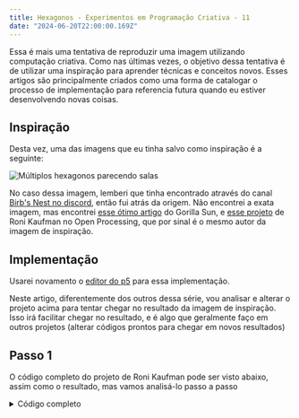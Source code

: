 ```yaml
---
title: Hexagonos - Experimentos em Programação Criativa - 11
date: "2024-06-20T22:00:00.169Z"
---
```


Essa é mais uma tentativa de reproduzir uma imagem utilizando computação criativa. Como nas últimas vezes, o objetivo dessa tentativa é de utilizar uma inspiração para aprender técnicas e conceitos novos. Esses artigos são principalmente criados como uma forma de catalogar o processo de implementação para referencia futura quando eu estiver desenvolvendo novas coisas.

## Inspiração

Desta vez, uma das imagens que eu tinha salvo como inspiração é a seguinte:

![Múltiplos hexagonos parecendo salas](/images/creative-coding/part-11/cc-1.png)

No caso dessa imagem, lemberi que tinha encontrado através do canal [Birb's Nest no discord](https://discord.gg/hBrWUCKu), então fui atrás da origem. Não encontrei a exata imagem, mas encontrei [esse ótimo artigo](https://www.gorillasun.de/blog/a-guide-to-hexagonal-grids-in-p5js/) do Gorilla Sun, e [esse projeto](https://openprocessing.org/sketch/1361971?hidden=true) de Roni Kaufman no Open Processing, que por sinal é o mesmo autor da imagem de inspiração.

## Implementação

Usarei novamento o [editor do p5](https://editor.p5js.org) para essa implementação.

Neste artigo, diferentemente dos outros dessa série, vou analisar e alterar o projeto acima para tentar chegar no resultado da imagem de inspiração. Isso irá facilitar chegar no resultado, e é algo que geralmente faço em outros projetos (alterar códigos prontos para chegar em novos resultados)

## Passo 1

O código completo do projeto de Roni Kaufman pode ser visto abaixo, assim como o resultado, mas vamos analisá-lo passo a passo

<details>
  <summary>
    Código completo
  </summary>
  <p>
    ```js
const matrix = []

const WIDTH = 60
const CHECKED_SIZE = 6

function setup() {
  createCanvas(WIDTH * (CHECKED_SIZE + 2), WIDTH * (CHECKED_SIZE + 2))
  
  new Array(CHECKED_SIZE).fill(0).map((_, i) => {
    matrix.push([])
    new Array(CHECKED_SIZE).fill(0).map((_, j) => {
      const v = i % 2 === 0 ? (j % 2 === 0 ? 1 : 0) : (j % 2 === 0 ? 0 : 1)
      matrix[i].push(v)
    })
  })
}

function draw() {
  background(220)
  stroke(0)
  strokeWeight(2)
  
  for (let i = 0; i < matrix.length; i++) {
    for (let j = 0; j < matrix[i].length; j++) {
      fill(matrix[i][j] === 1 ? 0 : 220)
      const x = WIDTH * i + WIDTH
      const y = WIDTH * j + WIDTH
      square(x, y, WIDTH)
      
      const isXWall = i === 0 || i === CHECKED_SIZE - 1
      const isYWall = j === 0 || j === CHECKED_SIZE - 1
      if (isXWall && isYWall) {
        fill(matrix[i][j] === 1 ? 220 : 0)
        circle(x + WIDTH/2, y + WIDTH/2, WIDTH / 2)
      }
    }
  }
}

function mouseClicked() {
  const isLeftWall = mouseX < WIDTH
  const isRightWall = mouseX > WIDTH * 7
  const isTopWall = mouseY < WIDTH
  const isBottomWall = mouseY > WIDTH * 7
  if (isLeftWall || isRightWall) {
    const row = floor(mouseY * (CHECKED_SIZE + 2) / width)
    rotateMatrix(row - 1, 'x', isLeftWall ? 'right' : 'left')
  }
  if (isTopWall || isBottomWall) {
    const column = floor(mouseX * (CHECKED_SIZE + 2) / width)
    rotateMatrix(column - 1, 'y', isTopWall ? 'bottom' : 'top')
  }
}

function rotateMatrix(index, axis, direction) {
  if (index < 0 || index >= CHECKED_SIZE) return
  if(axis === 'y') {
    if (direction === 'bottom') {
      matrix[index].unshift(matrix[index].pop())
    } else {
      matrix[index].push(matrix[index].shift())
    }
  } else {
    const cells = matrix.map(row => row[index])
    if (direction === 'right') {
      cells.unshift(cells.pop())
    } else {
      cells.push(cells.shift())
    }
    matrix.forEach((row, i) => row[index] = cells[i])
  }
}
```
  </p>
</details>

![Múltiplos hexagonos listrados](/images/creative-coding/part-11/cc-2.png)

No setup da aplicação, podemos ver que algumas cores são definidas (provavelmente as cores das linhas internas de cada hexagono), além de algumas configurações básicas para as linhas. Podemos ver também que ele não será executado em um loop. Para chegarmos no resultado que buscamos vamos precisar mudar as cores.

```js
const SQRT3 = Math.sqrt(3);
let colors = ["#026edb", "#f5d216", "#fc3503", "#09b734"];

function setup() {
  createCanvas(496, 496);
  noLoop();
  strokeWeight(2.4);
  strokeJoin(BEVEL);
  noFill();
}
```

O método de desenho, por sua vez, possui alguns loops. Vendo o resultado renderizado em tela, posso presumir que um dos loops irá desenhar o plano de fundo, e o outro os hexagonos acima.

```js
function draw() {
  translate(width/2, height/2);
  rotate(random(([0, PI/6])));
  background(255);
  
  let s = 18;
  let t = s*SQRT3;
  stroke(220);
  let n = 13;
  for (let i = -n; i <= n; i++) {
    for (let j = -n; j <= n; j++) {
      let x = (i*SQRT3 + j*SQRT3/2)*s;
      let y = (j*3/2)*s;
      let theta0 = random([0, PI/3]);
      for (let theta = theta0+PI/6; theta < TWO_PI; theta += TWO_PI/3) {
        push();
        translate(x + cos(theta)*s/2, y + sin(theta)*s/2);
        rotate(theta+PI/2);
        makeRhombus(s, t);
        pop();
      }
    }
  }
  
  rotate(PI/6);  
  s *= SQRT3;
  t *= SQRT3;
  n = 7;
  for (let i = -n; i <= n; i++) {
    for (let j = -n; j <= n; j++) {
      let x = (i*SQRT3 + j*SQRT3/2)*s;
      let y = (j*3/2)*s;
      if (dist(x, y, 0, 0) < 185) {
        let mode = random([0, 1]); // which orientation for the hexagon
        let theta0 = (mode == 0) ? 0 : PI/3;
        for (let theta = theta0+PI/6; theta < TWO_PI; theta += TWO_PI/3) {
          push();
          translate(x + cos(theta)*s/2, y + sin(theta)*s/2);
          rotate(theta+PI/2);
          let l = floor(random(2, 6));
          noStroke();
          fill(255);
          makeRhombus(s, t);
          stroke(random(colors));
          makeRhombusLines(s, t, l);
          stroke(0);
          noFill();
          makeRhombus(s, t);
          pop();
        }
      }
    }
  }
}
```

Por fim temos algumas funções auxiliares criando "rhombus", ou losangos, e o que parecem ser suas linhas iternas. Por isso podemos presumir que não são necessáriamente hexagonos desenhados, mas sim 3 losangos lado a lado formando cada hexagono.

```js
function makeRhombus(s, t) {
  beginShape();
  vertex(0, -s/2);
  vertex(t/2, 0);
  vertex(0, s/2);
  vertex(-t/2, 0);
  endShape(CLOSE);
}

function makeRhombusLines(s, t, l) {
  let a = [0, -s/2]; // top vertex
  let b = [t/2, 0]; // right vertex
  let c = [0, s/2]; // bottom vertex
  let d = [-t/2, 0]; // left vertex
  
  if (random() < 1/2) {
    [b, d] = [d, b];
  }
  
  let double = random() < 1/2;
  
  for (let z = 1/l; z < 1; z += 1/l) {
    let [x1, y1] = prop(a, b, z);
    let [x2, y2] = prop(d, c, z);
    line(x1, y1, x2, y2);
    if (double) {
      [x1, y1] = prop(a, d, z);
      [x2, y2] = prop(b, c, z);
      line(x1, y1, x2, y2);
    }
  }
}
  
function prop(a, b, k) {
  let xC = (1-k)*a[0] + k*b[0];
  let yC = (1-k)*a[1] + k*b[1];
  return [xC, yC];
}
```

## Passo 2

Começando de forma fácil, vamos remover o primeiro loop da função de desenho, e alterar um pouco os valores para descobrir a função de cada um.
De cara, podemos descobrir, aumentando e diminuindo o valor da `const s`, que esse aparenta ser o tamanho dos losangos. Vamos então aumentá-lo para `40`, e remover o acrécimo que é feito a ele antes do segundo loop, ficando assim mais próximo da imagem de inspiração.

![Múltiplos hexagonos listrados](/images/creative-coding/part-11/cc-3.png)

Outra coisa que podemos notar é a `const mode`, que define a direção dos hexagonos. Vamos removê-la, removendo também a `const theta0`, pois não vamos usar esses diferentes modos. Além disso, remover as funções de `rotate` e ajustar o size

A função de desenho ficou assim após essas alterações:

```js
function draw() {
  translate(width/2, height/2);
  background(255);
  
  let size = 40;
  let t = size*SQRT3;
  stroke(220);
  
  let n = 7;
  for (let i = -n; i <= n; i++) {
    for (let j = -n; j <= n; j++) {
      let x = (i*SQRT3 + j*SQRT3/2)*size;
      let y = (j*3/2)*size;
      if (dist(x, y, 0, 0) < 175) {
        for (let theta = PI/6; theta < TWO_PI; theta += TWO_PI/3) {
          push();
          translate(x + cos(theta)*size/2, y + sin(theta)*size/2);
          rotate(theta+PI/2);
          let l = floor(random(2, 6));
          noStroke();
          fill(255);
          makeRhombus(size, t);
          stroke(random(colors));
          makeRhombusLines(size, t, l);
          stroke(0);
          noFill();
          makeRhombus(size, t);
          pop();
        }
      }
    }
  }
}
```

## Passo 3

Vamos agora ajustar as cores. Dentro do loop podemos ver que as cores das linhas são definidas com a função `stroke(random(colors));`. Vamos mudá-la para apenas `stroke(0);`.
Para os amarelos, podemos trocar o `fill(255);`, por uma validação na váriavel `theta` do loop, onde pegamos o resto da divisão do valor por 3 (cada lado) e adicionamos uma cor para cada lado:

```js
if(floor(theta)%3 === 0) fill(255,250,193);
if(floor(theta)%3 === 1) fill(252,179,0);
if(floor(theta)%3 === 2) fill(255,203,31);
```

A função de desenho atualizada fica assim:

```js
function draw() {
  translate(width/2, height/2);
  background(255);
  
  let size = 40;
  let t = size*SQRT3;
  stroke(220);
  
  let n = 7;
  for (let i = -n; i <= n; i++) {
    for (let j = -n; j <= n; j++) {
      let x = (i*SQRT3 + j*SQRT3/2)*size;
      let y = (j*3/2)*size;
      if (dist(x, y, 0, 0) < 175) {
        for (let theta = PI/6; theta < TWO_PI; theta += TWO_PI/3) {
          push();
          translate(x + cos(theta)*size/2, y + sin(theta)*size/2);
          rotate(theta+PI/2);
          let l = floor(random(2, 6));
          noStroke();
          if(floor(theta)%3 === 0) fill(255,250,193);
          if(floor(theta)%3 === 1) fill(252,179,0);
          if(floor(theta)%3 === 2) fill(255,203,31);
          makeRhombus(size, t);
          stroke(0);
          makeRhombusLines(size, t, l);
          stroke(0);
          noFill();
          makeRhombus(size, t);
          pop();
        }
      }
    }
  }
}
```

E esse é o resultado

![Múltiplos hexagonos amarelos listrados](/images/creative-coding/part-11/cc-4.png)

## Passo 4

Para a próxima parte, vamos alterar a função que altera as linhas dos losangos. Para facilitar, vou criar uma função para cada tipo de parede, e chamálas de forma aleatória dentro da função `makeRhombusLines(s, t)` já existente:

```js
function makeRhombusLines(s, t) {
  let a = [0, -s/2]; // top vertex
  let b = [t/2, 0]; // right vertex
  let c = [0, s/2]; // bottom vertex
  let d = [-t/2, 0]; // left vertex
  
  // Invert direction of inner content on same side of hexagon
  if (random() < 1/2) {
    [b, d] = [d, b];
  }
  
  const isStripped = round(random(1,2)) === 1
  const type = round(random(1,8))
  if (isStripped) makeStripedWall(a,b,c,d)
  if (type === 2) makeDoor(s,t)
  if (!isStripped && type === 3) makeWindow(s,t)
}

function makeStripedWall(a,b,c,d) {
}
  
function makeDoor(s,t) {
}

function makeWindow(s,t) {
}
```

Para a função de parede listrada será fácil. Basta usarmos a mesma que já tinhamos originalmente. A única diferença é que não iremos pintar duas vezes fazendo xadrezes.

```js
function makeStripedWall(a,b,c,d) {
  for (let z = 1/4; z < 1; z += 1/4) {
    let [x1, y1] = prop(a, b, z);
    let [x2, y2] = prop(d, c, z);
    line(x1, y1, x2, y2);
  }
}
```

A função de janela também é simples. Podemos usar a mesma lógica de fazer os hexagonos e o xadrez, porém reduzindo o tamanho e usando apenas uma linha vertical e horizontal.

```js
function makeWindow(s,t) {
  makeRhombus(s/2,t/2)
  let a = [0, -s/4]; // top vertex
  let b = [t/4, 0]; // right vertex
  let c = [0, s/4]; // bottom vertex
  let d = [-t/4, 0]; // left vertex
  let [vx1, vy1] = prop(a, b, 1/2);
  let [vx2, vy2] = prop(d, c, 1/2);
  line(vx1,vy1,vx2,vy2)
  let [hx1, hy1] = prop(a, d, 1/2);
  let [hx2, hy2] = prop(b, c, 1/2);
  line(hx1,hy1,hx2,hy2)
}
```

Para a porta, decidi fazer apenas um losango e movê-lo para o canto do losango maior, e adicionar um ponto. A lógica fica bem simples, por mais que não fique exatamente igual à imagem de inspiração.

```js
function makeDoor(s,t) {
  push();
  translate(-t/8, -s/8)
  makeRhombus(s/2,t/2)
  
  point(t/16, -s/12);
  pop();
}
```

![Múltiplos hexagonos amarelos listrados e com janelas](/images/creative-coding/part-11/cc-5.png)

## Próximos passos

Esse artigo foi um dos mais simples de implementar, já que todo o trabalho duro foi copiado do projeto original de Roni Kaufman. De qualquer forma, acho um bom exercício modificar projetos de outros programadores, pois assim aprendemos coisas novas e novas formas de implementar pequenos algoritmos.

Para terminar esse projeto com um visual mais similar ao da imagem de inspiração, ajustar a largura da porta seria o último passo.

<details>
  <summary>
    Código completo
  </summary>
  <p>
    ```js
const SQRT3 = Math.sqrt(3);

function setup() {
  createCanvas(496, 496);
  noLoop();
  strokeWeight(2.4);
  strokeJoin(BEVEL);
  noFill();
}

function draw() {
  translate(width/2, height/2);
  background(255);
  
  let size = 40;
  let t = size*SQRT3;
  stroke(220);
  
  let n = 7;
  for (let i = -n; i <= n; i++) {
    for (let j = -n; j <= n; j++) {
      let x = (i*SQRT3 + j*SQRT3/2)*size;
      let y = (j*3/2)*size;
      if (dist(x, y, 0, 0) < 175) {
        for (let theta = PI/6; theta < TWO_PI; theta += TWO_PI/3) {
          push();
          translate(x + cos(theta)*size/2, y + sin(theta)*size/2);
          rotate(theta+PI/2);
          let l = floor(random(2, 6));
          noStroke();
          if(floor(theta)%3 === 0) fill(255,250,193);
          if(floor(theta)%3 === 1) fill(252,179,0);
          if(floor(theta)%3 === 2) fill(255,203,31);
          makeRhombus(size, t);
          stroke(0);
          makeRhombusLines(size, t, l);
          stroke(0);
          noFill();
          makeRhombus(size, t);
          pop();
        }
      }
    }
  }
}

function makeRhombus(s, t) {
  beginShape();
  vertex(0, -s/2);
  vertex(t/2, 0);
  vertex(0, s/2);
  vertex(-t/2, 0);
  endShape(CLOSE);
}

function makeRhombusLines(s, t) {
  let a = [0, -s/2]; // top vertex
  let b = [t/2, 0]; // right vertex
  let c = [0, s/2]; // bottom vertex
  let d = [-t/2, 0]; // left vertex
  
  // Invert direction of inner content on same side of hexagon
  if (random() < 1/2) {
    [b, d] = [d, b];
  }
  
  const isStripped = round(random(1,2)) === 1
  const type = round(random(1,8))
  if (isStripped) makeStripedWall(a,b,c,d)
  if (type === 2) makeDoor(s,t)
  if (!isStripped && type === 3) makeWindow(s,t)
}

function makeStripedWall(a,b,c,d) {
  for (let z = 1/4; z < 1; z += 1/4) {
    let [x1, y1] = prop(a, b, z);
    let [x2, y2] = prop(d, c, z);
    line(x1, y1, x2, y2);
  }
}

function makeWindow(s,t) {
  makeRhombus(s/2,t/2)
  let a = [0, -s/4]; // top vertex
  let b = [t/4, 0]; // right vertex
  let c = [0, s/4]; // bottom vertex
  let d = [-t/4, 0]; // left vertex
  let [vx1, vy1] = prop(a, b, 1/2);
  let [vx2, vy2] = prop(d, c, 1/2);
  line(vx1,vy1,vx2,vy2)
  let [hx1, hy1] = prop(a, d, 1/2);
  let [hx2, hy2] = prop(b, c, 1/2);
  line(hx1,hy1,hx2,hy2)
}
  
function makeDoor(s,t) {
  push();
  translate(-t/8, -s/8)
  makeRhombus(s/2,t/2)
  
  point(t/16, -s/12);
  pop();
}

function prop(a, b, k) {
  let xC = (1-k)*a[0] + k*b[0];
  let yC = (1-k)*a[1] + k*b[1];
  return [xC, yC];
}
```
  </p>
</details>


